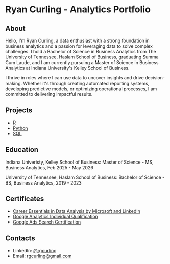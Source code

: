 # Ryan Curling - Analytics Portfolio

## About
Hello, I'm Ryan Curling, a data enthusiast with a strong foundation in business analytics and a passion for leveraging data to solve complex challenges. I hold a Bachelor of Science in Business Analytics from The University of Tennessee, Haslam School of Business, graduating Summa Cum Laude, and I am currently pursuing a Master of Science in Business Analytics at Indiana University's Kelley School of Business.

I thrive in roles where I can use data to uncover insights and drive decision-making. Whether it's through creating automated reporting systems, developing predictive models, or optimizing operational processes, I am committed to delivering impactful results.

## Projects
- [R](https://github.com/rgcurling/Ryan-Curling-portfolio/tree/main/R)
- [Python](https://github.com/rgcurling/Ryan-Curling-portfolio/tree/main/Python)
- [SQL](https://github.com/rgcurling/Ryan-Curling-portfolio/tree/main/SQL)




## Education
Indiana Univeristy, Kelley School of Business: 
Master of Science - MS, Business Analytics,
Feb 2025 - May 2026

University of Tennessee, Haslam School of Business:
Bachelor of Science - BS, Business Analytics, 
2019 - 2023

## Certificates

- [Career Essentials in Data Analysis by Microsoft and LinkedIn](https://www.linkedin.com/learning/certificates/40ecf623da96823448294b6d4b5a81de6186356c6bd9fd05ed3056e0bda3aa3c?trk=share_certificate)
- [Google Analytics Individual Qualification](https://skillshop.exceedlms.com/student/award/hTKNoTJdJNFtcXj9zxGkToTP)
- [Google Ads Search Certification](https://skillshop.exceedlms.com/profiles/37e5e53bd73b4c63ac228393c8415128)

## Contacts
- LinkedIn: [@rgcurling](https://www.linkedin.com/in/ryan-curling-79813b1b8/)
- Email: rgcurling@gmail.com

